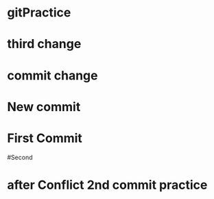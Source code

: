 # gitPractice


# third change

# commit change 


# New commit


# First Commit

#Second

# after Conflict 2nd commit practice
